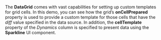 The **DataGrid** comes with vast capabilities for setting up&nbsp;custom templates for grid cells. In&nbsp;this demo, you can see how the grid&rsquo;s **onCellPrepared** property is&nbsp;used to&nbsp;provide a&nbsp;custom template for those cells that have the _diff_ value specified in&nbsp;the data source. In&nbsp;addition, the **cellTemplate** property of&nbsp;the _Dynamics_ column is&nbsp;specified to&nbsp;present data using the **Sparkline** UI component.